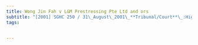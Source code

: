 ```yaml
---
title: Wong Jin Fah v L&M Prestressing Pte Ltd and ors 
subtitle: "[2001] SGHC 250 / 31\_August\_2001\_**Tribunal/Court**\_:High\_Court\_**Coram**\_:Lai\_Siu\_Chiu\_J\_**Counsel\_Name(s)**\_:—\_**Parties**\_:—"
tags:


---
```


